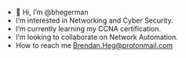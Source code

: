 - 👋 Hi, I’m @bhegerman
- I’m interested in Networking and Cyber Security.
- I’m currently learning my CCNA certification.
- I’m looking to collaborate on Network Automation.
- How to reach me Brendan.Heg@protonmail.com

<!---
bhegerman/bhegerman is a ✨ special ✨ repository because its `README.md` (this file) appears on your GitHub profile.
You can click the Preview link to take a look at your changes.
--->
